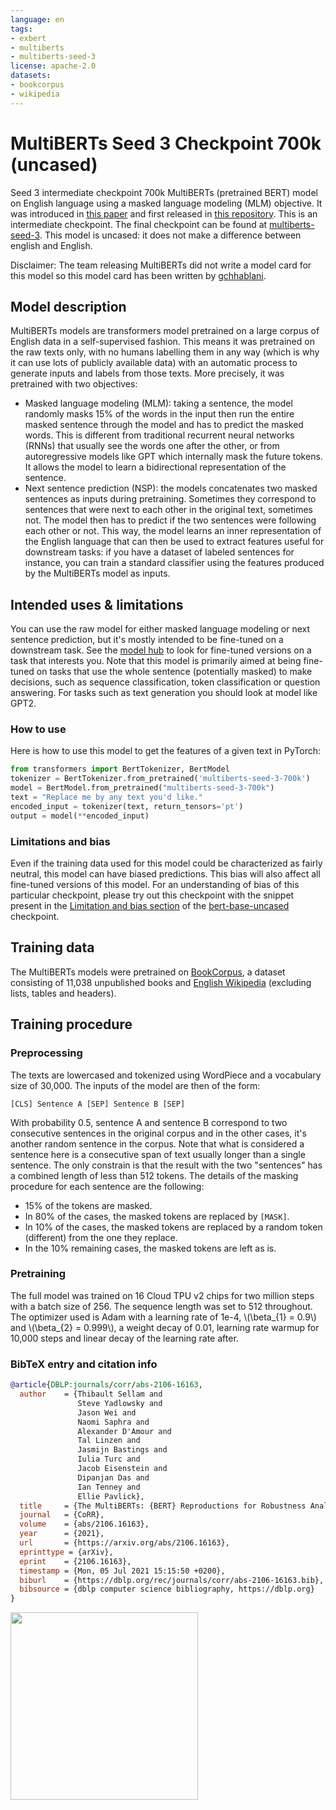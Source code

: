 ```yaml
---
language: en
tags:
- exbert
- multiberts
- multiberts-seed-3
license: apache-2.0
datasets:
- bookcorpus
- wikipedia
---
```

# MultiBERTs Seed 3 Checkpoint 700k (uncased)
Seed 3 intermediate checkpoint 700k MultiBERTs (pretrained BERT) model on English language using a masked language modeling (MLM) objective. It was introduced in
[this paper](https://arxiv.org/pdf/2106.16163.pdf) and first released in
[this repository](https://github.com/google-research/language/tree/master/language/multiberts). This is an intermediate checkpoint.
The final checkpoint can be found at [multiberts-seed-3](https://hf.co/multberts-seed-3). This model is uncased: it does not make a difference
between english and English.

Disclaimer: The team releasing MultiBERTs did not write a model card for this model so this model card has been written by [gchhablani](https://hf.co/gchhablani).

## Model description
MultiBERTs models are transformers model pretrained on a large corpus of English data in a self-supervised fashion. This means it
was pretrained on the raw texts only, with no humans labelling them in any way (which is why it can use lots of
publicly available data) with an automatic process to generate inputs and labels from those texts. More precisely, it
was pretrained with two objectives:
- Masked language modeling (MLM): taking a sentence, the model randomly masks 15% of the words in the input then run
  the entire masked sentence through the model and has to predict the masked words. This is different from traditional
  recurrent neural networks (RNNs) that usually see the words one after the other, or from autoregressive models like
  GPT which internally mask the future tokens. It allows the model to learn a bidirectional representation of the
  sentence.
- Next sentence prediction (NSP): the models concatenates two masked sentences as inputs during pretraining. Sometimes
  they correspond to sentences that were next to each other in the original text, sometimes not. The model then has to
  predict if the two sentences were following each other or not.
This way, the model learns an inner representation of the English language that can then be used to extract features
useful for downstream tasks: if you have a dataset of labeled sentences for instance, you can train a standard
classifier using the features produced by the MultiBERTs model as inputs.

## Intended uses & limitations
You can use the raw model for either masked language modeling or next sentence prediction, but it's mostly intended to
be fine-tuned on a downstream task. See the [model hub](https://huggingface.co/models?filter=multiberts) to look for
fine-tuned versions on a task that interests you.
Note that this model is primarily aimed at being fine-tuned on tasks that use the whole sentence (potentially masked)
to make decisions, such as sequence classification, token classification or question answering. For tasks such as text
generation you should look at model like GPT2.

### How to use
Here is how to use this model to get the features of a given text in PyTorch:
```python
from transformers import BertTokenizer, BertModel
tokenizer = BertTokenizer.from_pretrained('multiberts-seed-3-700k')
model = BertModel.from_pretrained("multiberts-seed-3-700k")
text = "Replace me by any text you'd like."
encoded_input = tokenizer(text, return_tensors='pt')
output = model(**encoded_input)
```

### Limitations and bias
Even if the training data used for this model could be characterized as fairly neutral, this model can have biased
predictions. This bias will also affect all fine-tuned versions of this model. For an understanding of bias of this particular
checkpoint, please try out this checkpoint with the snippet present in the [Limitation and bias section](https://huggingface.co/bert-base-uncased#limitations-and-bias) of the [bert-base-uncased](https://huggingface.co/bert-base-uncased) checkpoint.

## Training data
The MultiBERTs models were pretrained on [BookCorpus](https://yknzhu.wixsite.com/mbweb), a dataset consisting of 11,038
unpublished books and [English Wikipedia](https://en.wikipedia.org/wiki/English_Wikipedia) (excluding lists, tables and
headers).
## Training procedure

### Preprocessing
The texts are lowercased and tokenized using WordPiece and a vocabulary size of 30,000. The inputs of the model are
then of the form:
```
[CLS] Sentence A [SEP] Sentence B [SEP]
```
With probability 0.5, sentence A and sentence B correspond to two consecutive sentences in the original corpus and in
the other cases, it's another random sentence in the corpus. Note that what is considered a sentence here is a
consecutive span of text usually longer than a single sentence. The only constrain is that the result with the two
"sentences" has a combined length of less than 512 tokens.
The details of the masking procedure for each sentence are the following:
- 15% of the tokens are masked.
- In 80% of the cases, the masked tokens are replaced by `[MASK]`.
- In 10% of the cases, the masked tokens are replaced by a random token (different) from the one they replace.
- In the 10% remaining cases, the masked tokens are left as is.

### Pretraining
The full model was trained on 16 Cloud TPU v2 chips for two million steps with a batch size
of 256. The sequence length was set to 512 throughout. The optimizer
used is Adam with a learning rate of 1e-4, \\(\beta_{1} = 0.9\\) and \\(\beta_{2} = 0.999\\), a weight decay of 0.01,
learning rate warmup for 10,000 steps and linear decay of the learning rate after.

### BibTeX entry and citation info
```bibtex
@article{DBLP:journals/corr/abs-2106-16163,
  author    = {Thibault Sellam and
               Steve Yadlowsky and
               Jason Wei and
               Naomi Saphra and
               Alexander D'Amour and
               Tal Linzen and
               Jasmijn Bastings and
               Iulia Turc and
               Jacob Eisenstein and
               Dipanjan Das and
               Ian Tenney and
               Ellie Pavlick},
  title     = {The MultiBERTs: {BERT} Reproductions for Robustness Analysis},
  journal   = {CoRR},
  volume    = {abs/2106.16163},
  year      = {2021},
  url       = {https://arxiv.org/abs/2106.16163},
  eprinttype = {arXiv},
  eprint    = {2106.16163},
  timestamp = {Mon, 05 Jul 2021 15:15:50 +0200},
  biburl    = {https://dblp.org/rec/journals/corr/abs-2106-16163.bib},
  bibsource = {dblp computer science bibliography, https://dblp.org}
}
```
<a href="https://huggingface.co/exbert/?model=multiberts">
	<img width="300px" src="https://cdn-media.huggingface.co/exbert/button.png">
</a>
